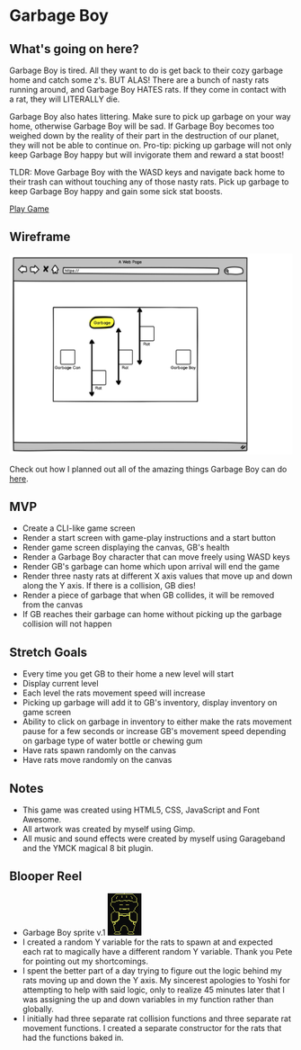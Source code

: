 # Garbage Boy

## What's going on here? 

Garbage Boy is tired. All they want to do is get back to their cozy garbage home and catch some z's. BUT ALAS! There are a bunch of nasty rats running around, and Garbage Boy HATES rats. If they come in contact with a rat, they will LITERALLY die. 

Garbage Boy also hates littering. Make sure to pick up garbage on your way home, otherwise Garbage Boy will be sad. If Garbage Boy becomes too weighed down by the reality of their part in the destruction of our planet, they will not be able to continue on. Pro-tip: picking up garbage will not only keep Garbage Boy happy but will invigorate them and reward a stat boost!

TLDR: Move Garbage Boy with the WASD keys and navigate back home to their trash can without touching any of those nasty rats. Pick up garbage to keep Garbage Boy happy and gain some sick stat boosts.

[Play Game](https://d4vves.github.io/garbage-boy/)

## Wireframe
![Wireframe](img/gb-wireframe.jpg)

Check out how I planned out all of the amazing things Garbage Boy can do [here](https://hackmd.io/@d4vves/SJVPKrTn8). 

## MVP
- Create a CLI-like game screen
- Render a start screen with game-play instructions and a start button
- Render game screen displaying the canvas, GB's health
- Render a Garbage Boy character that can move freely using WASD keys
- Render GB's garbage can home which upon arrival will end the game
- Render three nasty rats at different X axis values that move up and down along the Y axis. If there is a collision, GB dies!
- Render a piece of garbage that when GB collides, it will be removed from the canvas
- If GB reaches their garbage can home without picking up the garbage collision will not happen


## Stretch Goals
- Every time you get GB to their home a new level will start
- Display current level
- Each level the rats movement speed will increase
- Picking up garbage will add it to GB's inventory, display inventory on game screen
- Ability to click on garbage in inventory to either make the rats movement pause for a few seconds or increase GB's movement speed depending on garbage type of water bottle or chewing gum
- Have rats spawn randomly on the canvas
- Have rats move randomly on the canvas

## Notes
- This game was created using HTML5, CSS, JavaScript and Font Awesome.
- All artwork was created by myself using Gimp.
- All music and sound effects were created by myself using Garageband and the YMCK magical 8 bit plugin.

## Blooper Reel
- Garbage Boy sprite v.1
![Garbage Boy v.1](img/garbageboy-v1.png)
- I created a random Y variable for the rats to spawn at and expected each rat to magically have a different random Y variable. Thank you Pete for pointing out my shortcomings. 
- I spent the better part of a day trying to figure out the logic behind my rats moving up and down the Y axis. My sincerest apologies to Yoshi for attempting to help with said logic, only to realize 45 minutes later that I was assigning the up and down variables in my function rather than globally.
- I initially had three separate rat collision functions and three separate rat movement functions. I created a separate constructor for the rats that had the functions baked in.